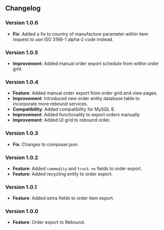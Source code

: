 ## Changelog

### Version 1.0.6
- **Fix**: Added a fix to country of manufacture parameter within item request to use ISO 3166-1 alpha-2 code instead.

### Version 1.0.5
- **Improvement**: Added manual order export schedule from within order grid.

### Version 1.0.4
- **Feature**: Added manual order export from order grid and view pages.
- **Improvement**: Introduced new order entity database table to incorporate more rebound services.
- **Compatibility**: Added compatibility for MySQL 8.
- **Improvement**: Added functionality to export orders manually
- **Improvement**: Added UI grid to rebound order.

### Version 1.0.3
- **Fix**: Changes to composer.json

### Version 1.0.2
- **Feature**: Added `commodity` and `track no` fields to order export.
- **Feature**: Added recycling entity to order export. 

### Version 1.0.1
- **Feature**: Added extra fields to order item export.

### Version 1.0.0
- **Feature**: Order export to Rebound.
